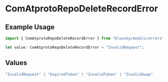 # ComAtprotoRepoDeleteRecordError

## Example Usage

```typescript
import { ComAtprotoRepoDeleteRecordError } from "bluesky/models/errors";

let value: ComAtprotoRepoDeleteRecordError = "InvalidRequest";
```

## Values

```typescript
"InvalidRequest" | "ExpiredToken" | "InvalidToken" | "InvalidSwap"
```